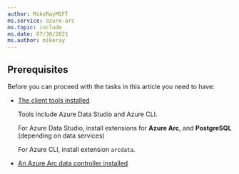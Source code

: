 ```yaml
---
author: MikeRayMSFT
ms.service: azure-arc
ms.topic: include
ms.date: 07/30/2021
ms.author: mikeray
---
```


## Prerequisites

Before you can proceed with the tasks in this article you need to have:

- [The client tools installed](../articles/azure-arc/data/install-client-tools.md)

   Tools include Azure Data Studio and Azure CLI.

   For Azure Data Studio, install extensions for **Azure Arc**, and **PostgreSQL** (depending on data services)
   
   For Azure CLI, install extension `arcdata`.

- [An Azure Arc data controller installed](../articles/azure-arc/data/plan-azure-arc-data-services.md)

